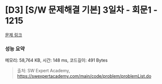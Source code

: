 # [D3] [S/W 문제해결 기본] 3일차 - 회문1 - 1215 

[문제 링크](https://swexpertacademy.com/main/code/problem/problemDetail.do?contestProbId=AV14QpAaAAwCFAYi) 

### 성능 요약

메모리: 58,764 KB, 시간: 148 ms, 코드길이: 491 Bytes



> 출처: SW Expert Academy, https://swexpertacademy.com/main/code/problem/problemList.do